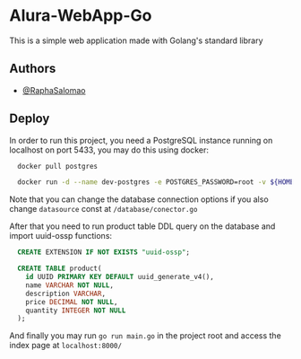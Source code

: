 
# Alura-WebApp-Go

This is a simple web application made with Golang's standard library


## Authors

- [@RaphaSalomao](https://www.github.com/RaphaSalomao)


## Deploy

In order to run this project, you need a PostgreSQL instance running on localhost on port 5433, you may do this using docker:
```bash
  docker pull postgres
```
```bash
  docker run -d --name dev-postgres -e POSTGRES_PASSWORD=root -v ${HOME}/postgres-data/:/var/lib/postgresql/data -p 5433:5432 postgres
```
Note that you can change the database connection options if you also change `datasource` const at `/database/conector.go`

After that you need to run product table DDL query on the database and import uuid-ossp functions:
```sql
  CREATE EXTENSION IF NOT EXISTS "uuid-ossp";

  CREATE TABLE product(
    id UUID PRIMARY KEY DEFAULT uuid_generate_v4(),
    name VARCHAR NOT NULL,
    description VARCHAR,
    price DECIMAL NOT NULL,
    quantity INTEGER NOT NULL
  );
```
And finally you may run `go run main.go` in the project root and access the index page at `localhost:8000/`